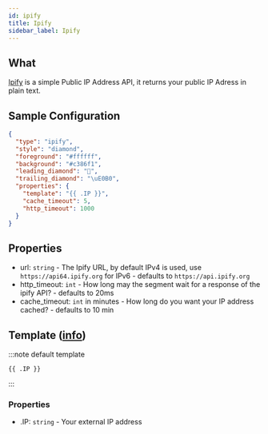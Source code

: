 ```yaml
---
id: ipify
title: Ipify
sidebar_label: Ipify
---
```


## What

[Ipify][ipify] is a simple Public IP Address API, it returns your public IP Adress in plain text.

## Sample Configuration

```json
{
  "type": "ipify",
  "style": "diamond",
  "foreground": "#ffffff",
  "background": "#c386f1",
  "leading_diamond": "",
  "trailing_diamond": "\uE0B0",
  "properties": {
    "template": "{{ .IP }}",
    "cache_timeout": 5,
    "http_timeout": 1000
  }
}
```

## Properties

- url: `string` - The Ipify URL, by default IPv4 is used, use `https://api64.ipify.org` for IPv6 - defaults to `https://api.ipify.org`
- http_timeout: `int` - How long may the segment wait for a response of the ipify API? -
  defaults to 20ms
- cache_timeout: `int` in minutes - How long do you want your IP address cached? -
  defaults to 10 min

## Template ([info][templates])

:::note default template

``` template
{{ .IP }}
```

:::

### Properties

- .IP: `string` - Your external IP address

[templates]: /docs/config-templates
[ipify]: https://www.ipify.org/

